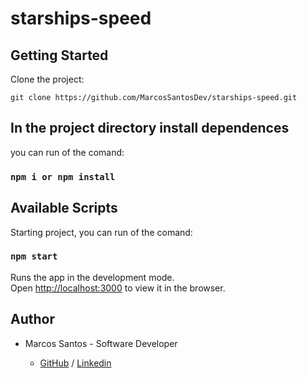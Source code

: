 # starships-speed

## Getting Started

Clone the project:

```
git clone https://github.com/MarcosSantosDev/starships-speed.git
```
## In the project directory install dependences

you can run of the comand:

### `npm i or npm install`

## Available Scripts

Starting project, you can run of the comand:

### `npm start`

Runs the app in the development mode.<br />
Open [http://localhost:3000](http://localhost:3000) to view it in the browser.

## Author

- Marcos Santos - Software Developer 

  - [GitHub](https://github.com/MarcosSantosDev) / [Linkedin](https://www.linkedin.com/in/marcossantosdev/)

